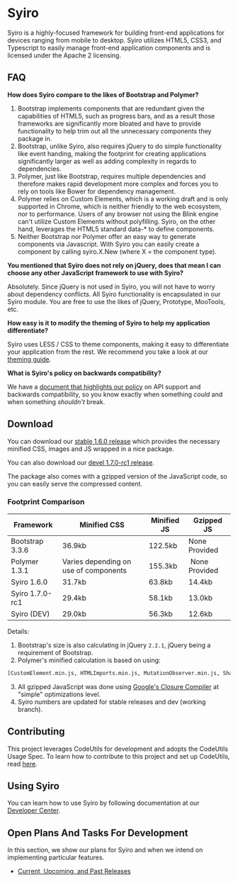 # Syiro #

Syiro is a highly-focused framework for building front-end applications for devices ranging from mobile to desktop. Syiro utilizes HTML5, CSS3, and Typescript to easily manage front-end application components and is licensed under the Apache 2 licensing.

## FAQ ##

**How does Syiro compare to the likes of Bootstrap and Polymer?**

1. Bootstrap implements components that are redundant given the capabilities of HTML5, such as progress bars, and as a result those frameworks are significantly more bloated and have to provide functionality to help trim out all the unnecessary components they package in.
2. Bootstrap, unlike Syiro, also requires jQuery to do simple functionality like event handing, making the footprint for creating applications significantly larger as well as adding complexity in regards to dependencies.
3. Polymer, just like Bootstrap, requires multiple dependencies and therefore makes rapid development more complex and forces you to rely on tools like Bower for dependency management.
4. Polymer relies on Custom Elements, which is a working draft and is only supported in Chrome, which is neither friendly to the web ecosystem, nor to performance. Users of any browser not using the Blink engine can't utilize Custom Elements without polyfilling. Syiro, on the other hand, leverages the HTML5 standard data-* to define components.
5. Neither Bootstrap nor Polymer offer an easy way to generate components via Javascript. With Syiro you can easily create a component by calling syiro.X.New (where X = the component type).

**You mentioned that Syiro does not rely on jQuery, does that mean I can choose any other JavaScript framework to use with Syiro?**

Absolutely. Since jQuery is not used in Syiro, you will not have to worry about dependency conflicts. All Syiro functionality is encapsulated in our Syiro module. You are free to use the likes of jQuery, Prototype, MooTools, etc.

**How easy is it to modify the theming of Syiro to help my application differentiate?**

Syiro uses LESS / CSS to theme components, making it easy to differentiate your application from the rest. We recommend you take a look at our [theming guide](http://stroblindustries.com/devcenter/index.html?product=syiro&doc=theming).

**What is Syiro's policy on backwards compatibility?**

We have a [document that highlights our policy](http://stroblindustries.com/devcenter/index.html?product=syiro&doc=api-support-policy) on API support and backwards compatibility, so you know exactly when something *could* and when something *shouldn't* break.

## Download ##

You can download our [stable 1.6.0 release](https://github.com/StroblIndustries/Syiro/releases/download/1.6.0/stable.tar.gz) which provides the necessary minified CSS, images and JS wrapped in a nice package.

You can also download our [devel 1.7.0-rc1 release](https://github.com/StroblIndustries/Syiro/releases/download/1.7.0-rc1/devel.tar.xz).

The package also comes with a gzipped version of the JavaScript code, so you can easily serve the compressed content.

### Footprint Comparison ###

Framework | Minified CSS | Minified JS | Gzipped JS
--------------- | ----------------- | --------------- | --------------
Bootstrap 3.3.6 | 36.9kb | 122.5kb | None Provided
Polymer 1.3.1 | Varies depending on use of components | 155.3kb | None Provided
Syiro 1.6.0 | 31.7kb | 63.8kb | 14.4kb
Syiro 1.7.0-rc1 | 29.4kb | 58.1kb | 13.0kb
Syiro (DEV) | 29.0kb | 56.3kb | 12.6kb

Details:

1. Bootstrap's size is also calculating in jQuery `2.2.1`, jQuery being a requirement of Bootstrap.
2. Polymer's minified calculation is based on using:
``` bash
[CustomElement.min.js, HTMLImports.min.js, MutationObserver.min.js, ShadowDOM.min.js, webcomponents-lite.min.js]
```
3. All gzipped  JavaScript was done using [Google's Closure Compiler](https://developers.google.com/closure/compiler/) at "simple" optimizations level.
4. Syiro numbers are updated for stable releases and dev (working branch).

## Contributing ##

This project leverages CodeUtils for development and adopts the CodeUtils Usage Spec. To learn how to contribute to this project and set up CodeUtils, read [here](https://github.com/StroblIndustries/CodeUtils/blob/master/CodeUtils-Usage-Spec.md).

## Using Syiro ##

You can learn how to use Syiro by following documentation at our [Developer Center](http://stroblindustries.com/devcenter/index.html?product=syiro).

## Open Plans And Tasks For Development ##

In this section, we show our plans for Syiro and when we intend on implementing particular features.

- [Current, Upcoming, and Past Releases](http://stroblindustries.com/devcenter/index.html?product=syiro&doc=releases)